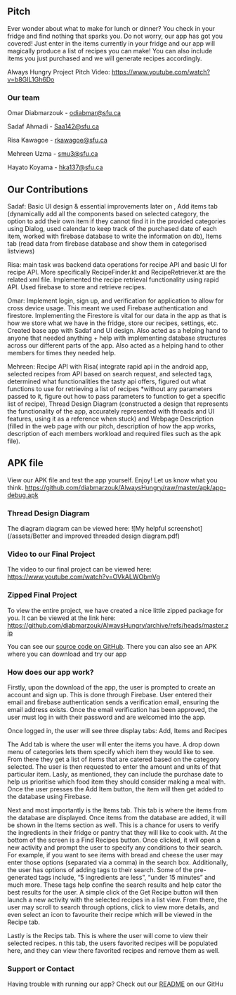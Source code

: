 ## Pitch

Ever wonder about what to make for lunch or dinner? You check in your fridge and find nothing that sparks you. Do not worry, our app has got you covered! Just enter in the items currently in your fridge and our app will magically produce a list of recipes you can make! You can also include items you just purchased and we will generate recipes accordingly. 

Always Hungry Project Pitch Video: https://www.youtube.com/watch?v=b8GIL1Gh6Do 


### Our team

Omar Diabmarzouk - odiabmar@sfu.ca

Sadaf Ahmadi - Saa142@sfu.ca 

Risa Kawagoe - rkawagoe@sfu.ca 

Mehreen Uzma - smu3@sfu.ca 

Hayato Koyama - hka137@sfu.ca


## Our Contributions

Sadaf: Basic UI design & essential improvements later on , Add items tab (dynamically add all the components based on selected category, the option to add their own item if they cannot find it in the provided categories using Dialog, used calendar to keep track of the purchased date of each item, worked with firebase database to write the information on db), Items tab (read data from firebase database and show them in categorised listviews)

Risa: main task was backend data operations for recipe API and basic UI for recipe API. More specifically RecipeFinder.kt and RecipeRetriever.kt are the related xml file. Implemented the recipe retrieval functionality using rapid API. Used firebase to store and retrieve recipes.

Omar: Implement login, sign up, and verification for application to allow for cross device usage. This meant we used Firebase authentication and firestore. Implementing the Firestore is vital for our data in the app as that is how we store what we have in the fridge, store our recipes, settings, etc. Created base app with Sadaf and UI design. Also acted as a helping hand to anyone that needed anything + help with implementing database structures across our different parts of the app. Also acted as a helping hand to other members for times they needed help.

Mehreen: Recipe API with Risa( integrate rapid api in the android app, selected recipes from API based on search request, and selected tags, determined what functionalities the tasty api offers, figured out what functions to use for retrieving a list of recipes *without any parameters passed to it, figure out how to pass parameters to function to get a specific list of recipe), Thread Design Diagram (constructed a design that represents the functionality of the app, accurately represented with threads and UI features, using it as a reference when stuck) and Webpage Description (filled in the web page with our pitch, description of how the app works, description of each members workload and required files such as the apk file). 


## APK file

View our APK file and test the app yourself. Enjoy! Let us know what you think. 
https://github.com/diabmarzouk/AlwaysHungry/raw/master/apk/app-debug.apk


### Thread Design Diagram 

The diagram diagram can be viewed here: ![My helpful screenshot](/assets/Better and improved threaded design diagram.pdf)


### Video to our Final Project 

The video to our final project can be viewed here: https://www.youtube.com/watch?v=OVkALWObmVg



### Zipped Final Project

To view the entire project, we have created a nice little zipped package for you. It can be viewed at the link here: https://github.com/diabmarzouk/AlwaysHungry/archive/refs/heads/master.zip




You can see our [source code on GitHub](https://github.com/diabmarzouk/AlwaysHungry).
There you can also see an APK where you can download and try our app

### How does our app work?

Firstly, upon the download of the app, the user is prompted to create an account and sign up. This is done through Firebase. User entered their email and firebase authentication sends a verification email, ensuring the email address exists. Once the email verification has been approved, the user must log in with their password and are welcomed into the app. 

Once logged in, the user will see three display tabs: Add, Items and Recipes

The Add tab is where the user will enter the items you have. A drop down menu of categories lets them specify which item they would like to see. From there they get a list of items that are catered based on the category selected. The user is then requested to enter the amount and units of that particular item. Lasly, as mentioned, they can include the purchase date to help us prioritise which food item they should consider making a meal with. Once the user presses the Add Item button, the item will then get added to the database using Firebase.  

Next and most importantly is the Items tab. This tab is where the items from the database are displayed. Once items from the database are added, it will be shown in the Items section as well. This is a chance for users to verify the ingredients in their fridge or pantry that they will like to cook with. At the bottom of the screen is a Find Recipes button. Once clicked, it will open a new activity and prompt the user to specify any conditions to their search. For example, if you want to see items with bread and cheese the user may enter those options (separated via a comma) in the search box. Additionally, the user has options of adding tags to their search. Some of the pre-generated tags include, “5 ingredients are less”, “under 15 minutes” and much more. These tags help confine the search results and help cator the best results for the user. A simple click of the Get Recipe button will then launch a new activity with the selected recipes in a list view. From there, the user may scroll to search through options, click to view more details, and even select an icon to favourite their recipe which will be viewed in the Recipe tab. 

Lastly is the Recips tab. This is where the user will come to view their selected recipes. n this tab, the users favorited recipes will be populated here, and they can view there favorited recipes and remove them as well. 


### Support or Contact
Having trouble with running our app? Check out our [README](https://github.com/diabmarzouk/AlwaysHungry) on our GitHu
